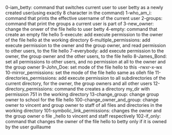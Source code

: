 0-iam_betty: command that switches current user to user betty as a newly created user(using exactly 8 character in the command)
1-who_am_i: command that prints the effective username of the current user
2-groups: command that print the groups a current user is part of
3-new_owner: change the onwer of the file hello to user betty
4-empty: command that create an empty file hello
5-execute: add execute permission to the owner of the file hello at the working directory
6-multiple_permissions: add execute permission to the owner and the group owner, and read permission to other users, to the file hello
7-everybody: add execute permission to the owner, the group owner and the other users, to the file hello
8-James_Bond: set all permissions to other users, and no permission at all to the owner and the group owner
9-John_Doe: set mode of the file hello to this -rwxr-x-wx
10-mirror_permissions: set the mode of the file hello same as olleh file
11-directories_permissions: add execute permission to all subdirectories of the current directory, for the owner, the group owners and all other users
12-directory_permissions: command the creates a directory my_dir with permission 751 in the working directory
13-change_group: change group owner to school for the file hello
100-change_owner_and_group: change owner to vincent and group owner to staff of all files and directories in the working directory
101-symbolic_link_permissions:  changes the owner and the group owner o file _hello to vincent and staff respectively
102-if_only: command that changes the owner of the file hello to betty only if it is owned by the user guillaume 